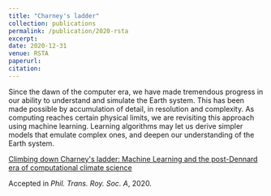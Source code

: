 ```yaml
---
title: "Charney's ladder"
collection: publications
permalink: /publication/2020-rsta
excerpt:
date: 2020-12-31
venue: RSTA
paperurl:
citation:
---
```


Since the dawn of the computer era, we have made tremendous progress in our ability to understand and simulate the Earth system. This has been made possible by accumulation of detail, in resolution and complexity. As computing reaches certain physical limits, we are revisiting this approach using machine learning. Learning algorithms may let us derive simpler models that emulate complex ones, and deepen our understanding of the Earth system.

[Climbing down Charney's ladder: Machine Learning and the post-Dennard era of computational climate science](https://arxiv.org/abs/2005.11862)

Accepted in <i>Phil. Trans. Roy. Soc. A</i>, 2020.
